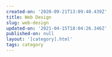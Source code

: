 ```yaml
---
created-on: '2020-09-21T13:09:40.439Z'
title: Web Design
slug: web-design
updated-on: '2021-04-15T18:04:26.346Z'
published-on: null
layout: '[category].html'
tags: category
---
```



